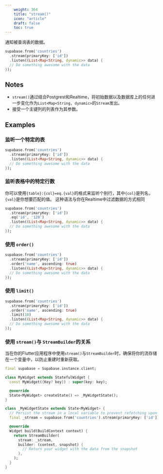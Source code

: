```yaml
---
    weight: 364
    title: "stream()"
    icon: "article"
    draft: false
    toc: true
---
```


通知被查询表的数据。


```dart
supabase.from('countries')
  .stream(primaryKey: ['id'])
  .listen((List<Map<String, dynamic>> data) {
  // Do something awesome with the data
});
```






## Notes

- `stream()`通过结合Postgrest和Realtime，将初始数据以及数据库上的任何进一步变化作为`List<Map<String, dynamic>`的`Stream`发出。
- 接受一个主键列的列表作为其参数。










## Examples

### 监听一个特定的表



```dart
supabase.from('countries')
  .stream(primaryKey: ['id'])
  .listen((List<Map<String, dynamic>> data) {
  // Do something awesome with the data
});
```

### 监听表格中的特定行数

你可以使用`{table}:{col}=eq.{val}`的格式来监听个别行，其中`{col}`是列名，`{val}`是你想要匹配的值。
这种语法与你在Realtime中过滤数据的方式相同


```dart
supabase.from('countries')
  .stream(primaryKey: ['id'])
  .eq('id', '120')
  .listen((List<Map<String, dynamic>> data) {
  // Do something awesome with the data
});
```

### 使用 `order()`



```dart
supabase.from('countries')
  .stream(primaryKey: ['id'])
  .order('name', ascending: true)
  .listen((List<Map<String, dynamic>> data) {
  // Do something awesome with the data
});
```

### 使用 `limit()`



```dart
supabase.from('countries')
  .stream(primaryKey: ['id'])
  .order('name', ascending: true)
  .limit(10)
  .listen((List<Map<String, dynamic>> data) {
  // Do something awesome with the data
});
```

### 使用 `stream()`与 `StreamBuilder`的关系

当在你的Flutter应用程序中使用`stream()`与`StreamBuilder`时，确保将你的流存储在一个变量中，以防止重建时重新获取。


```dart
final supabase = Supabase.instance.client;

class MyWidget extends StatefulWidget {
  const MyWidget({Key? key}) : super(key: key);

  @override
  State<MyWidget> createState() => _MyWidgetState();
}

class _MyWidgetState extends State<MyWidget> {
  // Persist the stream in a local variable to prevent refetching upon rebuilds
  final _stream = supabase.from('countries').stream(primaryKey: ['id']);

  @override
  Widget build(BuildContext context) {
    return StreamBuilder(
      stream: _stream,
      builder: (context, snapshot) {
        // Return your widget with the data from the snapshot
      },
    );
  }
}
```